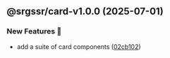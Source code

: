 ## @srgssr/card-v1.0.0 (2025-07-01)


### New Features 🚀

* add a suite of card components ([02cb102](https://github.com/SRGSSR/pillarbox-web-suite/commit/02cb1021e868f103a796de90522dfcb8db927ea9))
